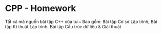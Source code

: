 # CPP - Homework
Tất cả mã nguồn bài tập C++ của tui~
Bao gồm: Bài tập Cơ sở Lập trình, Bài tập Kĩ thuật Lập trình, Bài tập Cấu trúc dữ liệu & Giải thuật
